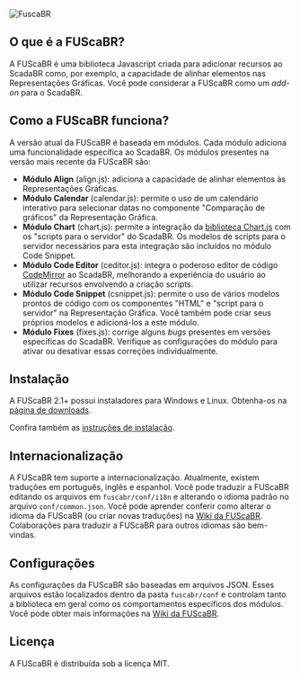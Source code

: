 ![FuscaBR](https://user-images.githubusercontent.com/82009729/121762159-9253a980-cb0a-11eb-8230-c8d1a3fb874e.png)


## O que é a FUScaBR?
A FUScaBR é uma biblioteca Javascript criada para adicionar recursos ao ScadaBR como, por exemplo, a capacidade de alinhar elementos nas Representações Gráficas. Você pode considerar a FUScaBR como um _add-on_ para o ScadaBR.

## Como a FUScaBR funciona?
A versão atual da FUScaBR é baseada em módulos. Cada módulo adiciona uma funcionalidade específica ao ScadaBR. Os módulos presentes na versão mais recente da FUScaBR são:
- **Módulo Align** (align.js): adiciona a capacidade de alinhar elementos às Representações Gráficas.
- **Módulo Calendar** (calendar.js): permite o uso de um calendário interativo para selecionar datas no componente "Comparação de gráficos" da Representação Gráfica.
- **Módulo Chart** (chart.js): permite a integração da [biblioteca Chart.js](https://www.chartjs.org/) com os "scripts para o servidor" do ScadaBR. Os modelos de scripts para o servidor necessários para esta integração são incluídos no módulo Code Snippet.
- **Módulo Code Editor** (ceditor.js): integra o poderoso editor de código [CodeMirror](https://codemirror.net/) ao ScadaBR, melhorando a experiência do usuário ao utilizar recursos envolvendo a criação scripts.
- **Módulo Code Snippet** (csnippet.js): permite o uso de vários modelos prontos de código com os componentes "HTML" e "script para o servidor" na Representação Gráfica. Você também pode criar seus próprios modelos e adicioná-los a este módulo.
- **Módulo Fixes** (fixes.js): corrige alguns _bugs_ presentes em versões específicas do ScadaBR. Verifique as configurações do módulo para ativar ou desativar essas correções individualmente.

## Instalação
A FUScaBR 2.1+ possui instaladores para Windows e Linux. Obtenha-os na [página de downloads](https://github.com/celsou/fuscabr/releases/latest/).

Confira também as [instruções de instalação](https://github.com/celsou/fuscabr/wiki/Installation).

## Internacionalização
A FUScaBR tem suporte a internacionalização. Atualmente, existem traduções em português, inglês e espanhol. Você pode traduzir a FUScaBR editando os arquivos em `fuscabr/conf/i18n` e alterando o idioma padrão no arquivo `conf/common.json`. Você pode aprender conferir como alterar o idioma da FUScaBR (ou criar novas traduções) na [Wiki da FUScaBR](https://github.com/celsou/fuscabr/wiki/FUScaBR-localization). Colaborações para traduzir a FUScaBR para outros idiomas são bem-vindas.

## Configurações
As configurações da FUScaBR são baseadas em arquivos JSON. Esses arquivos estão localizados dentro da pasta `fuscabr/conf` e controlam tanto a biblioteca em geral como os comportamentos específicos dos módulos. Você pode obter mais informações na [Wiki da FUScaBR](https://github.com/celsou/fuscabr/wiki/FUScaBR-settings).

## Licença
A FUScaBR é distribuída sob a licença MIT.
